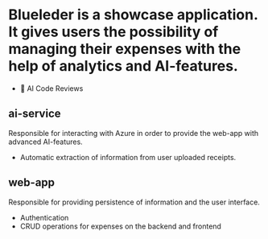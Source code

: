 # Blueleder is a showcase application. It gives users the possibility of managing their expenses with the help of analytics and AI-features.

- 🐰 AI Code Reviews

## ai-service

Responsible for interacting with Azure in order to provide the web-app with advanced AI-features.

- Automatic extraction of information from user uploaded receipts.

## web-app

Responsible for providing persistence of information and the user interface.

- Authentication
- CRUD operations for expenses on the backend and frontend
